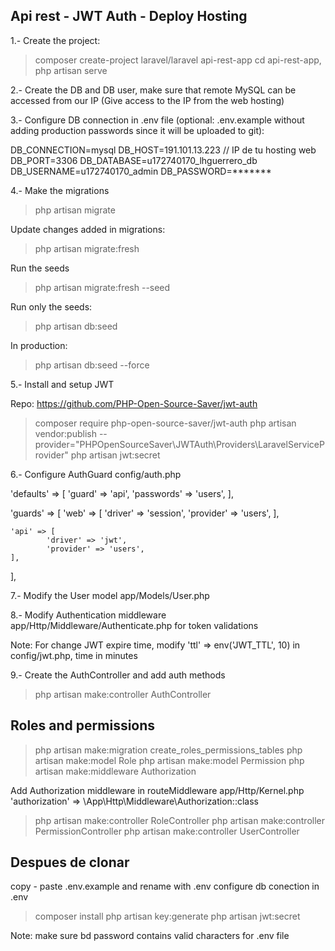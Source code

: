 
## Api rest - JWT Auth - Deploy Hosting

1.- Create the project:
> composer create-project laravel/laravel api-rest-app
> cd api-rest-app, php artisan serve

2.- Create the DB and DB user, make sure that remote MySQL can be accessed from our IP (Give access to the IP from the web hosting)

3.- Configure DB connection in .env file (optional: .env.example without adding production passwords since it will be uploaded to git):

DB_CONNECTION=mysql
DB_HOST=191.101.13.223 // IP de tu hosting web
DB_PORT=3306
DB_DATABASE=u172740170_lhguerrero_db
DB_USERNAME=u172740170_admin
DB_PASSWORD=*******

4.- Make the migrations
> php artisan migrate

Update changes added in migrations:
> php artisan migrate:fresh

Run the seeds
> php artisan migrate:fresh --seed

Run only the seeds: 
> php artisan db:seed

In production: 
> php artisan db:seed --force


5.- Install and setup JWT

Repo: https://github.com/PHP-Open-Source-Saver/jwt-auth

> composer require php-open-source-saver/jwt-auth
> php artisan vendor:publish --provider="PHPOpenSourceSaver\JWTAuth\Providers\LaravelServiceProvider"
> php artisan jwt:secret

6.- Configure AuthGuard config/auth.php

'defaults' => [
        'guard' => 'api',
        'passwords' => 'users',
],

'guards' => [
    'web' => [
        'driver' => 'session',
        'provider' => 'users',
    ],

    'api' => [
            'driver' => 'jwt',
            'provider' => 'users',
    ],
],

7.- Modify the User model app/Models/User.php

8.- Modify Authentication middleware app/Http/Middleware/Authenticate.php for token validations

Note: For change JWT expire time, modify 'ttl' => env('JWT_TTL', 10) in config/jwt.php, time in minutes

9.- Create the AuthController and add auth methods
> php artisan make:controller AuthController

## Roles and permissions

> php artisan make:migration create_roles_permissions_tables
> php artisan make:model Role
> php artisan make:model Permission
> php artisan make:middleware Authorization

Add Authorization middleware in routeMiddleware app/Http/Kernel.php 
'authorization' => \App\Http\Middleware\Authorization::class

> php artisan make:controller RoleController
> php artisan make:controller PermissionController
> php artisan make:controller UserController


## Despues de clonar 
copy - paste .env.example and rename with .env
configure db conection in .env
> composer install
> php artisan key:generate
> php artisan jwt:secret

Note: make sure bd password contains valid characters for .env file
